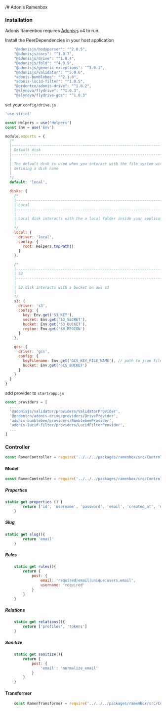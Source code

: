 /# Adonis Ramenbox

### Installation

Adonis Ramenbox requires [Adonisjs](https://adonisjs.com/) v4 to run.

Install the PeerDependencies in your host application

````js
    "@adonisjs/bodyparser": "^2.0.5",
    "@adonisjs/cors": "^1.0.7",
    "@adonisjs/drive": "^1.0.4",
    "@adonisjs/fold": "^4.0.9",
    "@adonisjs/generic-exceptions": "^3.0.1",
    "@adonisjs/validator": "^5.0.6",
    "adonis-bumblebee": "^2.1.0",
    "adonis-lucid-filter": "^1.0.5",
    "@ordentco/adonis-drive": "^1.0.2",
    "@slynova/flydrive": "^1.0.3",
    "@slynova/flydrive-gcs": "^1.0.3"
````

set your `config/drive.js`
```javascript
'use strict'

const Helpers = use('Helpers')
const Env = use('Env')

module.exports = {
  /*
  |--------------------------------------------------------------------------
  | Default disk
  |--------------------------------------------------------------------------
  |
  | The default disk is used when you interact with the file system without
  | defining a disk name
  |
  */
  default: 'local',

  disks: {
    /*
    |--------------------------------------------------------------------------
    | Local
    |--------------------------------------------------------------------------
    |
    | Local disk interacts with the a local folder inside your application
    |
    */
    local: {
      driver: 'local',
      config: {
        root: Helpers.tmpPath()
      }
    },

    /*
    |--------------------------------------------------------------------------
    | S3
    |--------------------------------------------------------------------------
    |
    | S3 disk interacts with a bucket on aws s3
    |
    */
    s3: {
      driver: 's3',
      config: {
        key: Env.get('S3_KEY'),
        secret: Env.get('S3_SECRET'),
        bucket: Env.get('S3_BUCKET'),
        region: Env.get('S3_REGION')
      }
    },

    gcs: {
      driver: 'gcs',
      config: {
        keyFilename: Env.get('GCS_KEY_FILE_NAME'), // path to json file
        bucket: Env.get('GCS_BUCKET')
      }
    }
  }
}
```

add provider to `start/app.js`

```javascript
const providers = [
  ...
  '@adonisjs/validator/providers/ValidatorProvider',
  '@ordentco/adonis-drive/providers/DriveProvider',
  'adonis-bumblebee/providers/BumblebeeProvider',
  'adonis-lucid-filter/providers/LucidFilterProvider',
  ...
]
```

<!-- if use gcs for drive
```sh
$ npm install googleapis
```

add provider to `start/app.js`
```javascript
const providers = [
    ...
    '@ordentco/ramenbox/src/Providers/Google/GoogleServiceProvider.js',
    ...
]
```

and add env keys
`GOOGLE_API_KEY`
`GOOGLE_APP_KEY_PATH`
`GOOGLE_PROJECT_ID`
`GOOGLE_BUCKET_NAME` -->

### Controller
```` javascript
const RamenController = require('../../../packages/ramenbox/src/Controller/RamenController')
````
#### Model
```` javascript
const RamenController = require('../../../packages/ramenbox/src/Controller/RamenController')
````
##### Properties
```` javascript
static get properties () {
		return ['id', 'username', 'password', 'email', 'created_at', 'updated_at', 'image']
    }
````
##### Slug
```` javascript
static get slug(){
        return 'email'
    }
````
##### Rules
````javascript
    static get rules(){
        return {
            post: {
                email: 'required|email|unique:users,email',
                username: 'required'
            }
        }
    }
````
##### Relations
````javascript
    static get relations(){
        return ['profiles', 'tokens']
    }
````
##### Sanitize
```` javascript
    static get sanitize(){
        return {
            post: {
                'email': 'normalize_email'
            }
        }
    }
````
#### Transformer
```` javascript
    const RamenTransformer = require('../../../packages/ramenbox/src/Controller/RamenController')
````
